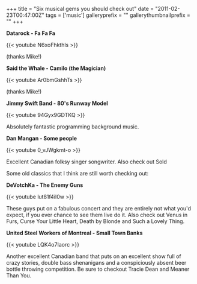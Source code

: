 +++
title = "Six musical gems you should check out"
date = "2011-02-23T00:47:00Z"
tags = ['music']
galleryprefix = ""
gallerythumbnailprefix = ""
+++

**Datarock - Fa Fa Fa**



{{< youtube N6xoFhkthls >}}

(thanks Mike!)



**Said the Whale - Camilo (the Magician)**

{{< youtube Ar0bmGshhTs >}}

(thanks Mike!)



**Jimmy Swift Band - 80's Runway Model**

{{< youtube 94Gyx9GDTKQ >}}

Absolutely fantastic programming background music.



**Dan Mangan - Some people**

{{< youtube 0_vJWgkmt-o >}}

Excellent Canadian folksy singer songwriter. Also check out Sold



Some old classics that I think are still worth checking out:

**DeVotchKa - The Enemy Guns**

{{< youtube lut81f4iI0w >}}

These guys put on a fabulous concert and they are entirely not what you'd
expect, if you ever chance to see them live do it. Also check out Venus in
Furs, Curse Your Little Heart, Death by Blonde and Such a Lovely Thing.



**United Steel Workers of Montreal - Small Town Banks**

{{< youtube LQK4o7Iaorc >}}

Another excellent Canadian band that puts on an excellent show full of crazy
stories, double bass shenanigans and a conspiciously absent beer bottle
throwing competition. Be sure to checkout Tracie Dean and Meaner Than You.

